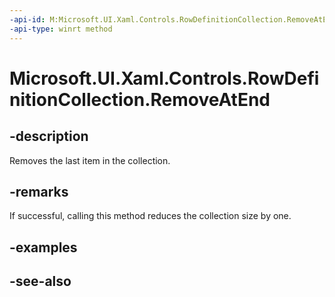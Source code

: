 ```yaml
---
-api-id: M:Microsoft.UI.Xaml.Controls.RowDefinitionCollection.RemoveAtEnd
-api-type: winrt method
---
```


<!-- Method syntax
public void RemoveAtEnd()
-->

# Microsoft.UI.Xaml.Controls.RowDefinitionCollection.RemoveAtEnd

## -description
Removes the last item in the collection.

## -remarks
If successful, calling this method reduces the collection size by one.

## -examples

## -see-also
